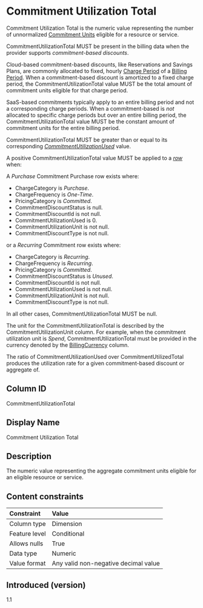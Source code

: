 # Commitment Utilization Total

Commitment Utilization Total is the numeric value representing the number of unnormalized [Commitment Units](#glossary:commitment-unit) eligible for a resource or service.

CommitmentUtilizationTotal MUST be present in the billing data when the provider supports *commitment-based discounts*.

Cloud-based commitment-based discounts, like Reservations and Savings Plans, are commonly allocated to fixed, hourly [Charge Period](#glossary:chargeperiod) of a [Billing Period](#glossary:billingperiod). When a commitment-based discount is amortized to a fixed charge period, the CommitmentUtilizationTotal value MUST be the total amount of commitment units eligible for that charge period.

SaaS-based commitments typically apply to an entire billing period and not a corresponding charge periods. When a commitment-based is *not* allocated to specific charge periods but over an entire billing period, the CommitmentUtilizationTotal value MUST be the constant amount of commitment units for the entire billing period.

CommitmentUtilizationTotal MUST be greater than or equal to its corresponding [*CommitmentUtilizationUsed*](#commitment-utilization-used) value.

A positive CommitmentUtilizationTotal value MUST be applied to a [*row*](#glossary:row) when:

A *Purchase* Commitment Purchase row exists where:

* ChargeCategory is *Purchase*.
* ChargeFrequency is *One-Time*.
* PricingCategory is *Committed*.
* CommitmentDiscountStatus is null.
* CommitmentDiscountId is not null.
* CommitmentUtilizationUsed is 0.
* CommitmentUtilizationUnit is not null.
* CommitmentDiscountType is not null.

or a *Recurring* Commitment row exists where:

* ChargeCategory is *Recurring*.
* ChargeFrequency is *Recurring*.
* PricingCategory is *Committed*.
* CommitmentDiscountStatus is *Unused*.
* CommitmentDiscountId is not null.
* CommitmentUtilizationUsed is not null.
* CommitmentUtilizationUnit is not null.
* CommitmentDiscountType is not null.

In all other cases, CommitmentUtilizationTotal MUST be null.

The unit for the CommitmentUtilizationTotal is described by the CommitmentUtilizationUnit column. For example, when the commitment utilization unit is *Spend*, CommitmentUtilizationTotal must be provided in the currency denoted by the [BillingCurrency](#glossary:billing-currency) column.

The ratio of CommitmentUtilizationUsed over CommitmentUtilizedTotal produces the utilization rate for a given commitment-based discount or aggregate of.

## Column ID

CommitmentUtilizationTotal

## Display Name

Commitment Utilization Total

## Description

The numeric value representing the aggregate commitment units eligible for an eligible resource or service.

## Content constraints

| Constraint      | Value            |
|:----------------|:-----------------|
| Column type     | Dimension        |
| Feature level   | Conditional      |
| Allows nulls    | True             |
| Data type       | Numeric          |
| Value format    | Any valid non-negative decimal value |

## Introduced (version)

1.1
